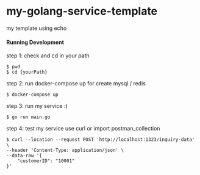 # my-golang-service-template
my template using echo

#### Running Development

step 1: check and cd in your path

```
$ pwd 
$ cd {yourPath}
```

step 2: run docker-compose up for create mysql / redis

```
$ docker-compose up
```

step 3: run my service :)

```
$ go run main.go
```

step 4: test my service use curl or import postman_collection 

```
$ curl --location --request POST 'http://localhost:1323/inquiry-data' \
--header 'Content-Type: application/json' \
--data-raw '{
    "customerID": "10001"
}'
```